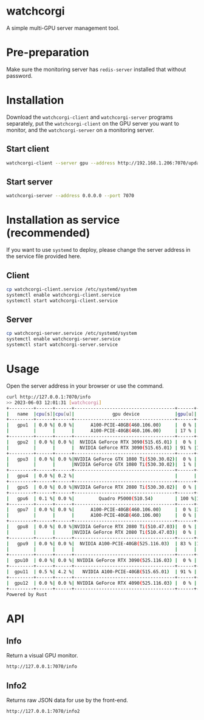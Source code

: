 # watchcorgi

A simple multi-GPU server management tool.

# Pre-preparation

Make sure the monitoring server has `redis-server` installed that without password.

# Installation

Download the `watchcorgi-client` and `watchcorgi-server` programs separately, put the `watchcorgi-client` on the GPU server you want to monitor, and the `watchcorgi-server` on a monitoring server.

## Start client

```bash
watchcorgi-client --server gpu --address http://192.168.1.206:7070/update --interval 9
```

## Start server

```bash
watchcorgi-server --address 0.0.0.0 --port 7070
```

# Installation as service (recommended)

If you want to use `systemd` to deploy, please change the server address in the service file provided here.

## Client

```bash
cp watchcorgi-client.service /etc/systemd/system
systemctl enable watchcorgi-client.service
systemctl start watchcorgi-client.service
```

## Server

```bash
cp watchcorgi-server.service /etc/systemd/system
systemctl enable watchcorgi-server.service
systemctl start watchcorgi-server.service
```

# Usage

Open the server address in your browser or use the command.

```bash
curl http://127.0.0.1:7070/info
>> 2023-06-03 12:01:31 [watchcorgi]
+---------+------+------+-------------------------------------+------+-------------------+--------------+-----------+
|   name  |cpu[s]|cpu[u]|              gpu device             |gpu[u]|       gpu[m]      |   gpu user   |update time|
+---------+------+------+-------------------------------------+------+-------------------+--------------+-----------+
|   gpu1  | 0.0 %| 0.0 %|      A100-PCIE-40GB(460.106.00)     |  0 % |  0 MiB/40536 MiB  |     null     |  12:01:22 |
|         |      |      |      A100-PCIE-40GB(460.106.00)     | 17 % |  0 MiB/40536 MiB  |              |           |
+---------+------+------+-------------------------------------+------+-------------------+--------------+-----------+
|   gpu2  | 0.0 %| 0.0 %|  NVIDIA GeForce RTX 3090(515.65.01) |  0 % |  2 MiB/24576 MiB  |   StainAtt   |  12:01:30 |
|         |      |      |  NVIDIA GeForce RTX 3090(515.65.01) | 91 % |12611 MiB/24576 MiB|              |           |
+---------+------+------+-------------------------------------+------+-------------------+--------------+-----------+
|   gpu3  | 0.0 %| 0.0 %|NVIDIA GeForce GTX 1080 Ti(530.30.02)|  0 % |  0 MiB/11264 MiB  |     null     |  12:01:24 |
|         |      |      |NVIDIA GeForce GTX 1080 Ti(530.30.02)|  1 % |  0 MiB/11264 MiB  |              |           |
+---------+------+------+-------------------------------------+------+-------------------+--------------+-----------+
|   gpu4  | 0.0 %| 0.2 %|                                     |      |                   | driver failed|  12:01:25 |
+---------+------+------+-------------------------------------+------+-------------------+--------------+-----------+
|   gpu5  | 0.0 %| 0.0 %|NVIDIA GeForce RTX 2080 Ti(530.30.02)|  0 % |  0 MiB/11264 MiB  |     null     |  12:01:20 |
+---------+------+------+-------------------------------------+------+-------------------+--------------+-----------+
|   gpu6  | 0.1 %| 0.0 %|         Quadro P5000(510.54)        | 100 %|16145 MiB/16384 MiB|      CNN     |  12:01:29 |
+---------+------+------+-------------------------------------+------+-------------------+--------------+-----------+
|   gpu7  | 0.0 %| 0.0 %|      A100-PCIE-40GB(460.106.00)     |  0 % |39262 MiB/40536 MiB|    API-Net   |  12:01:28 |
|         |      |      |      A100-PCIE-40GB(460.106.00)     |  0 % |  3 MiB/40536 MiB  |              |           |
+---------+------+------+-------------------------------------+------+-------------------+--------------+-----------+
|   gpu8  | 0.0 %| 0.0 %|NVIDIA GeForce RTX 2080 Ti(510.47.03)|  0 % |  1 MiB/11264 MiB  |     null     |  12:01:26 |
|         |      |      |NVIDIA GeForce RTX 2080 Ti(510.47.03)|  0 % |  1 MiB/11264 MiB  |              |           |
+---------+------+------+-------------------------------------+------+-------------------+--------------+-----------+
|   gpu9  | 0.0 %| 0.0 %|  NVIDIA A100-PCIE-40GB(525.116.03)  | 83 % |18796 MiB/40960 MiB|OpenHGNN_final|  12:01:23 |
|         |      |      |                                     |      |                   |   StainAtt   |           |
+---------+------+------+-------------------------------------+------+-------------------+--------------+-----------+
|  gpu10  | 0.0 %| 0.0 %| NVIDIA GeForce RTX 3090(525.116.03) |  0 % |  0 MiB/24576 MiB  |     null     |  12:01:28 |
+---------+------+------+-------------------------------------+------+-------------------+--------------+-----------+
|  gpu11  | 0.5 %| 4.2 %|   NVIDIA A100-PCIE-40GB(515.65.01)  | 91 % | 3671 MiB/40960 MiB|     liif     |  12:01:26 |
+---------+------+------+-------------------------------------+------+-------------------+--------------+-----------+
|  gpu12  | 0.0 %| 0.0 %| NVIDIA GeForce RTX 4090(525.116.03) |  0 % |  0 MiB/24564 MiB  |     null     |  12:01:18 |
+---------+------+------+-------------------------------------+------+-------------------+--------------+-----------+
Powered by Rust
```

# API

## Info

Return a visual GPU monitor.

```bash
http://127.0.0.1:7070/info
```

## Info2

Returns raw JSON data for use by the front-end.

```bash
http://127.0.0.1:7070/info2
```
